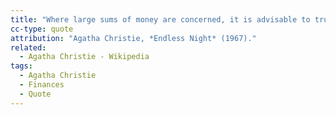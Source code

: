 ```yaml
---
title: "Where large sums of money are concerned, it is advisable to trust nobody."
cc-type: quote
attribution: "Agatha Christie, *Endless Night* (1967)."
related:
  - Agatha Christie - Wikipedia
tags:
  - Agatha Christie
  - Finances
  - Quote
---
```

